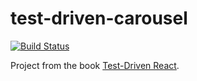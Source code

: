 # test-driven-carousel

[![Build Status](https://travis-ci.com/username/test-driven-carousel.svg?branch=master)](https://travis-ci.com/username/test-driven-carousel)

Project from the book
[Test-Driven React](https://pragprog.com/book/tbreact/test-driven-react).
